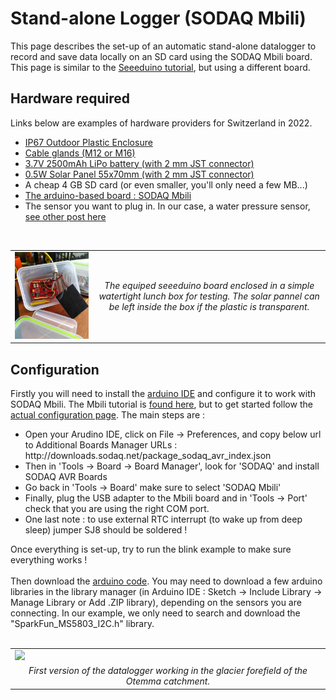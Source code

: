# Stand-alone Logger (SODAQ Mbili)
This page describes the set-up of an automatic stand-alone datalogger to record and save data locally on an SD card using the SODAQ Mbili board. This page is similar to the <a href="../logger_standalone_seed">Seeeduino tutorial</a>, but using a different board.

## Hardware required
Links below are examples of hardware providers for Switzerland in 2022.
<ul>
  <li><a href="https://www.bastelgarage.ch/110x80x70mm-ip67-kunststoffgehause-transparent/">IP67 Outdoor Plastic Enclosure</a> 
  <li><a href="https://www.bastelgarage.ch/kabelverschraubung-m12-ip68/">Cable glands (M12 or M16)</a> 
  <li><a href="https://shop.sodaq.com/lithium-ion-polymer-battery-25-ah.html"> 3.7V 2500mAh LiPo battery (with 2 mm JST connector)</a>   
  <li><a href="https://shop.sodaq.com/05w-solar-panel.html">0.5W Solar Panel 55x70mm (with 2 mm JST connector)</a>  
  <li>A cheap 4 GB SD card (or even smaller, you'll only need a few MB...)
  <li><a href="https://shop.sodaq.com/sodaq-mbili.html">The arduino-based board : SODAQ Mbili</a>
  <li>The sensor you want to plug in. In our case, a water pressure sensor, <a href="sensor_waterpressure/">see other post here</a>
</ul>

<br>

<div align="center">
  <table>
      <tr>
          <td><img src="images/seeeduino_station.jpg" width="400" /> </td>
          <td style="text-align:center"><em>The equiped seeeduino board enclosed in a simple watertight lunch box for testing. The solar pannel can be left inside the box if the plastic is transparent. </em></td>
      </tr>
  </table>
</div>

## Configuration

Firstly you will need to install the <a href="https://www.arduino.cc/en/software/">arduino IDE</a> and configure it to work with SODAQ Mbili. The Mbili tutorial is <a href="https://support.sodaq.com/Boards/Mbili/">found here</a>, but to get started follow the <a href="https://learn.sodaq.com/getting_started/#beta">actual configuration page</a>. The main steps are :  
    
<ul>
  <li> Open your Arudino IDE, click on File -> Preferences, and copy below url to Additional Boards Manager URLs : http://downloads.sodaq.net/package_sodaq_avr_index.json
  <li> Then in 'Tools -> Board -> Board Manager', look for 'SODAQ' and install SODAQ AVR Boards
  <li> Go back in 'Tools -> Board' make sure to select 'SODAQ Mbili'
  <li> Finally, plug the USB adapter to the Mbili board and in 'Tools -> Port' check that you are using the right COM port.
  <li> One last note : to use external RTC interrupt (to wake up from deep sleep) jumper SJ8 should be soldered !
</ul>
Once everything is set-up, try to run the blink example to make sure everything works !
<br>
<br>
Then download the <a href="scripts">arduino code</a>. You may need to download a few arduino libraries in the library manager (in Arduino IDE : Sketch -> Include Library -> Manage Library or Add .ZIP library), depending on the sensors you are connecting. In our example, we only need to search and download the "SparkFun_MS5803_I2C.h" library.
<br>
<br>
<div align="center">
  <table>
      <tr>
          <td><img src="images/station_glacier.jpg" width="600" /> </td>
      </tr>
      <tr>
          <td style="text-align:center"><em>First version of the datalogger working in the glacier forefield of the Otemma catchment.</em></td>
      </tr>
  </table>
</div>



